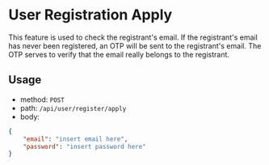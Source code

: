# User Registration Apply
This feature is used to check the registrant's email. If the registrant's email has never been registered, an OTP will be sent to the registrant's email. The OTP serves to verify that the email really belongs to the registrant.

## Usage
- method: ```POST```
- path: ```/api/user/register/apply```
- body: 
```json
{
    "email": "insert email here",
    "password": "insert password here"
}
```